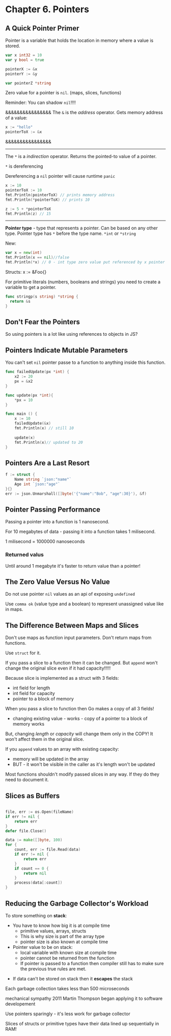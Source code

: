 # Chapter 6. Pointers

## A Quick Pointer Primer

Pointer is a variable that holds the location in memory where a value is stored.

```go
var x int32 = 10
var y bool = true

pointerX := &x
pointerY := &y

var pointerZ *string
```

Zero value for a pointer is `nil`. (maps, slices, functions)

Reminder: You can shadow `nil`!!!! 

&&&&&&&&&&&&&&&&
The `&` is the *address* operator. Gets memory address of a value:

```go
x := "hello"
pointerToX := &x
```
&&&&&&&&&&&&&&&&



***************
The `*` is a *indirection* operator. Returns the pointed-to value of a pointer. 

`*` is dereferencing

Dereferencing a `nil` pointer will cause runtime `panic`

```go
x := 10
pointerToX := 10
fmt.Println(pointerToX) // prints memory address
fmt.Println(*pointerToX) // prints 10

z := 5 + *pointerToX
fmt.Println(z) // 15
```
****************


**Pointer type** - type that represents a pointer. Can be based on any other type.
Pointer type has `*` before the type name. `*int` or `*string`

New:
```go
var x = new(int)
fmt.Println(x == nil)//false
fmt.Println(*x) // 0 - int type zero value put referenced by x pointer
```

Structs:
x := &Foo{}

For primitive literals (numbers, booleans and strings) you need to create a variable to get a pointer.

```go
func stringp(s string) *string {
  return &s
}
```

## Don't Fear the Pointers

So using pointers is a lot like using references to objects in JS?

## Pointers Indicate Mutable Parameters

You can't set `nil` pointer passe to a function to anything inside this function.

```go
func failedUpdate(px *int) {
    x2 := 20
    px = &x2
}

func update(px *int){
    *px = 10
}

func main () {
    x := 10
    failedUpdate(&x)
    fmt.Println(x) // still 10
    
    update(x)
    fmt.Println(x)// updated to 20
}
```

## Pointers Are a Last Resort

```go
f := struct {
    Name string `json:"name"`
    Age int `json:"age"`
}{}
err := json.Unmarshall([]byte('{"name":"Bob", "age":30}'), &f)
```

## Pointer Passing Performance

Passing a pointer into a function is 1 nanosecond.

For 10 megabytes of data - passing it into a function takes 1 milisecond.

1 milisecond = 1000000 nanoseconds

### Returned valus

Until around 1 megabyte it's faster to return value than a pointer!

## The Zero Value Versus No Value

Do not use pointer `nil` values as an api of exposing `undefined`

Use `comma ok` (value type and a boolean) to represent unassigned value like in maps.

## The Difference Between Maps and Slices

Don't use maps as function input parameters.
Don't return maps from functions.

Use `struct` for it.

If you pass a slice to a function then it can be changed.
But `append` won't change the original slice even if it had capacity!!!!!

Because slice is implemented as a struct with 3 fields:
* int field for length
* int field for capacity
* pointer to a block of memory

When you pass a slice to function then Go makes a copy of all 3 fields!
* changing existing value - works - copy of a pointer to a block of memory works

But, changing *length* or *capacity* will change them only in the COPY!
It won't affect them in the original slice.

If you `append` values to an array with existing capacity:
* memory will be updated in the array
* BUT - it won't be visible in the caller as it's length won't be updated

Most functions shouldn't modify passed slices in any way.
If they do they need to document it.

## Slices as Buffers

```go

file, err := os.Open(fileName)
if err != nil {
    return err
}
defer file.Close()

data := make([]byte, 100)
for {
    count, err := file.Read(data)
    if err != nil {
        return err
    }
    if count == 0 {
        return nil
    }
    process(data[:count])
}
```

## Reducing the Garbage Collector's Workload

To store something on **stack**:
* You have to know how big it is at compile time
  * primitive values, arrays, structs
  * This is why size is part of the array type
  * pointer size is also known at compile time
* Pointer value to be on stack:
  * local variable with known size at compile time
  * pointer cannot be returned from the function
  * If pointer is passed to a function then compiler still has to make sure the previous true rules are met.
- If data can't be stored on stack then it **escapes** the stack

Each garbage collection takes less than 500 microseconds

mechanical sympathy
2011 Martin Thompson began applying it to software developement

Use pointers sparingly - it's less work for garbage collector

Slices of structs or primitive types have their data lined up sequentially in RAM!


